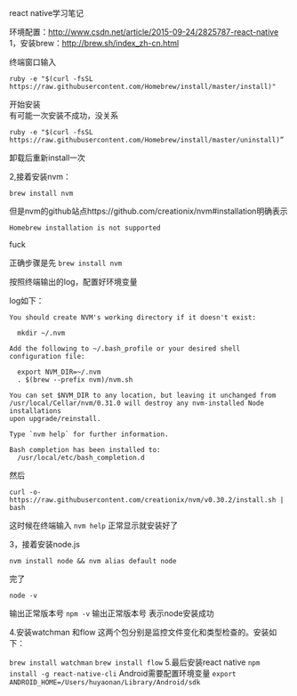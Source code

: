 react native学习笔记

环境配置：http://www.csdn.net/article/2015-09-24/2825787-react-native    
1，安装brew：http://brew.sh/index_zh-cn.html

终端窗口输入
```
ruby -e "$(curl -fsSL https://raw.githubusercontent.com/Homebrew/install/master/install)"
```    
开始安装    
有可能一次安装不成功，没关系   
```
ruby -e "$(curl -fsSL https://raw.githubusercontent.com/Homebrew/install/master/uninstall)”
```  
卸载后重新install一次

2,接着安装nvm：  
```
brew install nvm
```
但是nvm的github站点https://github.com/creationix/nvm#installation明确表示
```
Homebrew installation is not supported
```
fuck

正确步骤是先
```brew install nvm```

按照终端输出的log，配置好环境变量

log如下：
```
You should create NVM's working directory if it doesn't exist:

  mkdir ~/.nvm

Add the following to ~/.bash_profile or your desired shell
configuration file:

  export NVM_DIR=~/.nvm
  . $(brew --prefix nvm)/nvm.sh

You can set $NVM_DIR to any location, but leaving it unchanged from
/usr/local/Cellar/nvm/0.31.0 will destroy any nvm-installed Node installations
upon upgrade/reinstall.

Type `nvm help` for further information.

Bash completion has been installed to:
  /usr/local/etc/bash_completion.d
```


然后
```
curl -o- https://raw.githubusercontent.com/creationix/nvm/v0.30.2/install.sh | bash
```
这时候在终端输入 
```nvm help```   正常显示就安装好了


3，接着安装node.js
```
nvm install node && nvm alias default node
```
完了 
```
node -v 
```
输出正常版本号
`npm -v` 输出正常版本号
表示node安装成功


4.安装watchman 和flow
这两个包分别是监控文件变化和类型检查的。安装如下：

```brew install watchman```
```brew install flow```
5.最后安装react native
```npm install -g react-native-cli```
Android需要配置环境变量
```export ANDROID_HOME=/Users/huyaonan/Library/Android/sdk```
